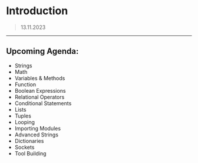 # Introduction
> 13.11.2023
---

## Upcoming Agenda:

- Strings
- Math
- Variables & Methods
- Function
- Boolean Expressions
- Relational Operators
- Conditional Statements
- Lists
- Tuples
- Looping
- Importing Modules
- Advanced Strings
- Dictionaries
- Sockets
- Tool Building